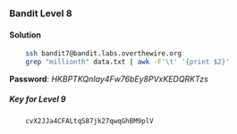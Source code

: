 ### Bandit Level 8

#### Solution
```bash
	ssh bandit7@bandit.labs.overthewire.org
	grep "millionth" data.txt | awk -F'\t' '{print $2}'
```
**Password**: *HKBPTKQnIay4Fw76bEy8PVxKEDQRKTzs*


##### Key for Level 9
```
	cvX2JJa4CFALtqS87jk27qwqGhBM9plV
```
